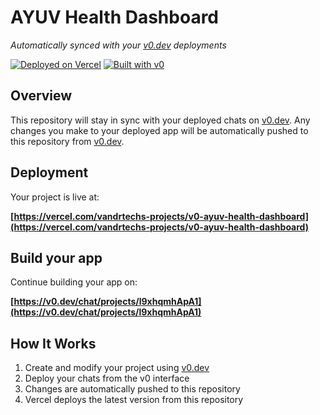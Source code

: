 # AYUV Health Dashboard

*Automatically synced with your [v0.dev](https://v0.dev) deployments*

[![Deployed on Vercel](https://img.shields.io/badge/Deployed%20on-Vercel-black?style=for-the-badge&logo=vercel)](https://vercel.com/vandrtechs-projects/v0-ayuv-health-dashboard)
[![Built with v0](https://img.shields.io/badge/Built%20with-v0.dev-black?style=for-the-badge)](https://v0.dev/chat/projects/l9xhqmhApA1)

## Overview

This repository will stay in sync with your deployed chats on [v0.dev](https://v0.dev).
Any changes you make to your deployed app will be automatically pushed to this repository from [v0.dev](https://v0.dev).

## Deployment

Your project is live at:

**[https://vercel.com/vandrtechs-projects/v0-ayuv-health-dashboard](https://vercel.com/vandrtechs-projects/v0-ayuv-health-dashboard)**

## Build your app

Continue building your app on:

**[https://v0.dev/chat/projects/l9xhqmhApA1](https://v0.dev/chat/projects/l9xhqmhApA1)**

## How It Works

1. Create and modify your project using [v0.dev](https://v0.dev)
2. Deploy your chats from the v0 interface
3. Changes are automatically pushed to this repository
4. Vercel deploys the latest version from this repository
